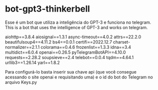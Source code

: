 # bot-gpt3-thinkerbell

Esse é um bot que utiliza a inteligência do GPT-3 e funciona no telegram. 
This is a bot that uses the intelligence of GPT-3 and works on telegram.

aiohttp==3.8.4
aiosignal==1.3.1
async-timeout==4.0.2
attrs==22.2.0
beautifulsoup4==4.11.2
bs4==0.0.1
certifi==2022.12.7
charset-normalizer==2.1.1
colorama==0.4.6
frozenlist==1.3.3
idna==3.4
multidict==6.0.4
openai==0.26.5
pyTelegramBotAPI==4.10.0
requests==2.28.2
soupsieve==2.4
telebot==0.0.4
tqdm==4.64.1
urllib3==1.26.14
yarl==1.8.2


Para configurá-lo basta inserir sua chave api (que você consegue acessando o site openai e requisitando uma) 
e o id do bot do Telegram no arquivo Keys.py

